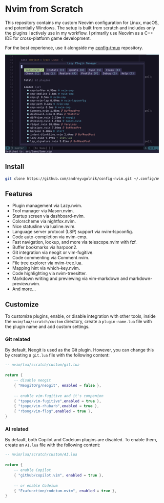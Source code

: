 # Nvim from Scratch

This repository contains my custom Neovim configuration for Linux, macOS, and potentially Windows. The setup is built from scratch and includes only the plugins I actively use in my workflow. I primarily use Neovim as a C++ IDE for cross-platform game development.

For the best experience, use it alongside my [config-tmux](https://github.com/andreyugolnik/config-tmux.git) repository.

![Nvim wiht Lazy](https://github.com/andreyugolnik/config-nvim/blob/master/nvim-lazy.png?raw=true)

## Install

```sh
git clone https://github.com/andreyugolnik/config-nvim.git ~/.config/nvim
```

## Features

- Plugin management via Lazy.nvim.
- Tool manager via Mason.nvim.
- Startup screen via dashboard-nvim.
- Colorscheme via nightfox.nvim.
- Nice statusline via lualine.nvim.
- Language server protocol (LSP) support via nvim-lspconfig.
- Code auto-completion via nvim-cmp.
- Fast navigation, lookup, and more via telescope.nvim with fzf.
- Buffer bookmarks via harpoon2.
- Git integration via neogit or vim-fugitive.
- Code commenting via Comment.nvim.
- File tree explorer via nvim-tree.lua.
- Mapping hint via which-key.nvim.
- Code highlighting via nvim-treesitter.
- Markdown writing and previewing via vim-markdown and markdown-preview.nvim.
- And more...

## Customize

To customize plugins, enable, or disable integration with other tools, inside the `nvim/lua/scratch/custom` directory, create a `plugin-name.lua` file with the plugin name and add custom settings.

### Git related

By default, Neogit is used as the Git plugin. However, you can change this by creating a `git.lua` file with the following content:

```lua
-- nvim/lua/scratch/custom/git.lua

return {
    -- disable neogit
    { "NeogitOrg/neogit", enabled = false },

    -- enable vim-fugitive and it's companion
    { "tpope/vim-fugitive",enabled = true },
    { "tpope/vim-rhubarb",enabled = true },
    { "rbong/vim-flog",enabled = true },
}
```

### AI related

By default, both Copilot and Codeium plugins are disabled. To enable them, create an `AI.lua` file with the following content:

```lua
-- nvim/lua/scratch/custom/AI.lua

return {
    -- enable Copilot
    { "github/copilot.vim", enabled = true },

    -- or enable Codeium
    { "Exafunction/codeium.nvim", enabled = true },
}
```

